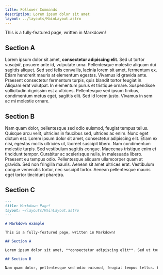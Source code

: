 ```yaml
---
title: Follower Commands
description: Lorem ipsum dolor sit amet
layout: ../layouts/MainLayout.astro
---
```


This is a fully-featured page, written in Markdown!

## Section A

Lorem ipsum dolor sit amet, **consectetur adipiscing elit**. Sed ut tortor _suscipit_, posuere ante id, vulputate urna. Pellentesque molestie aliquam dui sagittis aliquet. Sed sed felis convallis, lacinia lorem sit amet, fermentum ex. Etiam hendrerit mauris at elementum egestas. Vivamus id gravida ante. Praesent consectetur fermentum turpis, quis blandit tortor feugiat in. Aliquam erat volutpat. In elementum purus et tristique ornare. Suspendisse sollicitudin dignissim est a ultrices. Pellentesque sed ipsum finibus, condimentum metus eget, sagittis elit. Sed id lorem justo. Vivamus in sem ac mi molestie ornare.

## Section B

Nam quam dolor, pellentesque sed odio euismod, feugiat tempus tellus. Quisque arcu velit, ultricies in faucibus sed, ultrices ac enim. Nunc eget dictum est. Lorem ipsum dolor sit amet, consectetur adipiscing elit. Etiam ex nisi, egestas mollis ultricies ut, laoreet suscipit libero. Nam condimentum molestie turpis. Sed vestibulum sagittis congue. Maecenas tristique enim et tincidunt tempor. Curabitur ac scelerisque nulla, in malesuada libero. Praesent eu tempus odio. Pellentesque aliquam ullamcorper quam at gravida. Sed non fringilla mauris. Aenean sit amet ultrices erat. Vestibulum congue venenatis tortor, nec suscipit tortor. Aenean pellentesque mauris eget tortor tincidunt pharetra.

## Section C

```markdown
---
title: Markdown Page!
layout: ~/layouts/MainLayout.astro
---

# Markdown example

This is a fully-featured page, written in Markdown!

## Section A

Lorem ipsum dolor sit amet, **consectetur adipiscing elit**. Sed ut tortor _suscipit_, posuere ante id, vulputate urna. Pellentesque molestie aliquam dui sagittis aliquet. Sed sed felis convallis, lacinia lorem sit amet, fermentum ex. Etiam hendrerit mauris at elementum egestas. Vivamus id gravida ante. Praesent consectetur fermentum turpis, quis blandit tortor feugiat in. Aliquam erat volutpat. In elementum purus et tristique ornare. Suspendisse sollicitudin dignissim est a ultrices. Pellentesque sed ipsum finibus, condimentum metus eget, sagittis elit. Sed id lorem justo. Vivamus in sem ac mi molestie ornare.

## Section B

Nam quam dolor, pellentesque sed odio euismod, feugiat tempus tellus. Quisque arcu velit, ultricies in faucibus sed, ultrices ac enim. Nunc eget dictum est. Lorem ipsum dolor sit amet, consectetur adipiscing elit. Etiam ex nisi, egestas mollis ultricies ut, laoreet suscipit libero. Nam condimentum molestie turpis. Sed vestibulum sagittis congue. Maecenas tristique enim et tincidunt tempor. Curabitur ac scelerisque nulla, in malesuada libero. Praesent eu tempus odio. Pellentesque aliquam ullamcorper quam at gravida. Sed non fringilla mauris. Aenean sit amet ultrices erat. Vestibulum congue venenatis tortor, nec suscipit tortor. Aenean pellentesque mauris eget tortor tincidunt pharetra.
```
